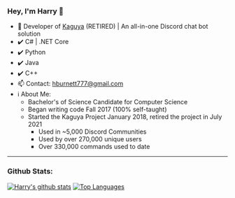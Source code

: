 ### Hey, I'm Harry 👋

- 🔭 Developer of [Kaguya](https://github.com/kaguyabot/Kaguya) (RETIRED) | An all-in-one Discord chat bot solution
- ✔️ C# | .NET Core
- ✔️ Python
- ✔️ Java
- ✔️ C++
- 📫 Contact: hburnett777@gmail.com
- ℹ About Me:
    - Bachelor's of Science Candidate for Computer Science
    - Began writing code Fall 2017 (100% self-taught)
    - Started the Kaguya Project January 2018, retired the project in July 2021
        - Used in ~5,000 Discord Communities
        - Used by over 270,000 unique users
        - Over 330,000 commands used to date
---
### Github Stats:
[![Harry's github stats](https://github-readme-stats.vercel.app/api?username=hburn7&count_private=true&show_icons=true&theme=radical)](https://github.com/anuraghazra/github-readme-stats)
[![Top Languages](https://github-readme-stats.vercel.app/api/top-langs/?username=hburn7&theme=radical)](https://github.com/anuraghazra/github-readme-stats)

